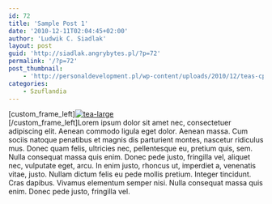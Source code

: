 ```yaml
---
id: 72
title: 'Sample Post 1'
date: '2010-12-11T02:04:45+02:00'
author: 'Ludwik C. Siadlak'
layout: post
guid: 'http://siadlak.angrybytes.pl/?p=72'
permalink: '/?p=72'
post_thumbnail:
    - 'http://personaldevelopment.pl/wp-content/uploads/2010/12/teas-cp-istock-150x150.jpg'
categories:
    - Szuflandia
---
```


\[custom\_frame\_left\][![](http://personaldevelopment.pl/wp-content/uploads/2010/12/tea-large.jpg "tea-large")](http://personaldevelopment.pl/wp-content/uploads/2010/12/tea-large.jpg)  
\[/custom\_frame\_left\]Lorem ipsum dolor sit amet nec, consectetuer adipiscing elit. Aenean commodo ligula eget dolor. Aenean massa. Cum sociis natoque penatibus et magnis dis parturient montes, nascetur ridiculus mus. Donec quam felis, ultricies nec, pellentesque eu, pretium quis, sem. Nulla consequat massa quis enim. Donec pede justo, fringilla vel, aliquet nec, vulputate eget, arcu. In enim justo, rhoncus ut, imperdiet a, venenatis vitae, justo. Nullam dictum felis eu pede mollis pretium. Integer tincidunt. Cras dapibus. Vivamus elementum semper nisi. Nulla consequat massa quis enim. Donec pede justo, fringilla vel.